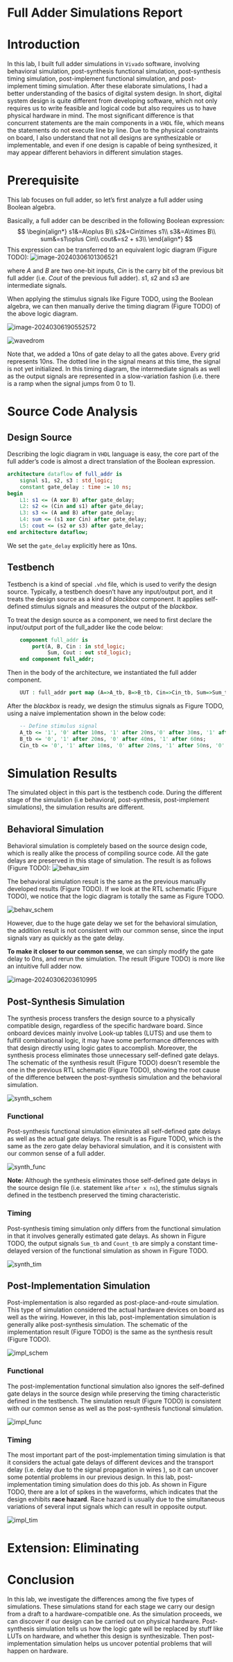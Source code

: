 # Full Adder Simulations Report

# Introduction

In this lab, I built full adder simulations in `Vivado` software, involving behavioral simulation, post-synthesis functional simulation, post-synthesis timing simulation, post-implement functional simulation, and post-implement timing simulation. After these elaborate simulations, I had a better understanding of the basics of digital system design. In short, digital system design is quite different from developing software, which not only requires us to write feasible and logical code but also requires us to have physical hardware in mind. The most significant difference is that concurrent statements are the main components in a `VHDL` file, which means the statements do not execute line by line. Due to the physical constraints on board, I also understand that not all designs are synthesizable or implementable,  and even if one design is capable of being synthesized, it may appear different behaviors in different simulation stages.

# Prerequisite

This lab focuses on full adder, so let’s first analyze a full adder using Boolean algebra. 

Basically, a full adder can be described in the following Boolean expression:
$$
\begin{align*}
s1&=A\oplus B\\
s2&=Cin\times s1\\
s3&=A\times B\\
sum&=s1\oplus Cin\\
cout&=s2 + s3\\
\end{align*}
$$
This expression can be transferred to an equivalent logic diagram  (Figure TODO):
![image-20240306101306521](./assets/image-20240306101306521.png)

where $A$ and $B$ are two one-bit inputs,  $Cin$ is the carry bit of the previous bit full adder (i.e. $Cout$ of the previous full adder). $s1$, $s2$ and $s3$​​ are intermediate signals. 

When applying the stimulus signals like Figure TODO, using the Boolean algebra, we can then manually derive the timing diagram (Figure TODO) of the above logic diagram.

![image-20240306190552572](./assets/image-20240306190552572.png)

![wavedrom](./assets/wavedrom.svg)

Note that, we added a 10ns of gate delay to all the gates above. Every grid represents 10ns. The dotted line in the signal means at this time, the signal is not yet initialized. In this timing diagram, the intermediate signals as well as the output signals are represented in a slow-variation fashion (i.e. there is a ramp when the signal jumps from 0 to 1).

# Source Code Analysis

## Design Source

Describing the logic diagram in `VHDL` language is easy, the core part of the full adder’s code is almost a direct translation of the Boolean expression.

```vhdl
architecture dataflow of full_addr is
    signal s1, s2, s3 : std_logic;
    constant gate_delay : time := 10 ns;
begin
    L1: s1 <= (A xor B) after gate_delay;
    L2: s2 <= (Cin and s1) after gate_delay;
    L3: s3 <= (A and B) after gate_delay;
    L4: sum <= (s1 xor Cin) after gate_delay;
    L5: cout <= (s2 or s3) after gate_delay;
end architecture dataflow;
```

We set the `gate_delay` explicitly here as 10ns.

## Testbench

Testbench is a kind of special `.vhd` file, which is used to verify the design source. Typically, a testbench doesn’t have any input/output port, and it treats the design source as a kind of *blackbox* component. It applies self-defined stimulus signals and measures the output of the *blackbox*. 

To treat the design source as a component, we need to first declare the input/output port of the full_adder like the code below:
```vhdl
    component full_addr is 
        port(A, B, Cin : in std_logic;
             Sum, Cout : out std_logic);
    end component full_addr;
```

Then in the body of the architecture, we instantiated the full adder component.

```vhdl
    UUT : full_addr port map (A=>A_tb, B=>B_tb, Cin=>Cin_tb, Sum=>Sum_tb, Cout=>Cout_tb);
```

After the *blackbox* is ready, we design the stimulus signals as Figure TODO, using a naive implementation shown in the below code:
```vhdl
    -- Define stimulus signal
    A_tb <= '1', '0' after 10ns, '1' after 20ns,'0' after 30ns, '1' after 40ns,'0' after 50ns, '1' after 60ns,'0' after 70ns;
    B_tb <= '0', '1' after 20ns, '0' after 40ns, '1' after 60ns;
    Cin_tb <= '0', '1' after 10ns, '0' after 20ns, '1' after 50ns, '0' after 60ns;
```

# Simulation Results

The simulated object in this part is the testbench code. During the different stage of the simulation (i.e behavioral, post-synthesis, post-implement simulations), the simulation results are different.

## Behavioral Simulation

Behavioral simulation is completely based on the source design code, which is really alike the process of compiling source code. All the gate delays are preserved in this stage of simulation. The result is as follows (Figure TODO):
![behav_sim](./assets/behav_sim.png)

The behavioral simulation result is the same as the previous manually developed results (Figure TODO). If we look at the RTL schematic (Figure TODO), we notice that the logic diagram is totally the same as Figure TODO. 

![behav_schem](./assets/behav_schem.png)

However, due to the huge gate delay we set for the behavioral simulation, the addition result is not consistent with our common sense, since the input signals vary as quickly as the gate delay.

**To make it closer to our common sense**, we can simply modify the gate delay to 0ns, and rerun the simulation. The result (Figure TODO) is more like an intuitive full adder now.

![image-20240306203610995](./assets/image-20240306203610995.png)

## Post-Synthesis Simulation

The synthesis process transfers the design source to a physically compatible design, regardless of the specific hardware board. Since onboard devices mainly involve Look-up tables (LUTS) and use them to fulfill combinational logic, it may have some performance differences with that design directly using logic gates to accomplish. Moreover, the synthesis process eliminates those unnecessary self-defined gate delays. The schematic of the synthesis result (Figure TODO) doesn’t resemble the one in the previous RTL schematic (Figure TODO), showing the root cause of the difference between the post-synthesis simulation and the behavioral simulation.

![synth_schem](./assets/synth_schem.png)

### Functional

Post-synthesis functional simulation eliminates all self-defined gate delays as well as the actual gate delays. The result is as Figure TODO, which is the same as the zero gate delay behavioral simulation, and it is consistent with our common sense of a full adder.

![synth_func](./assets/synth_func.png)

**Note:** Although the synthesis eliminates those self-defined gate delays in the source design file (i.e. statement like `after x ns`), the stimulus signals defined in the testbench preserved the timing characteristic.

### Timing

Post-synthesis timing simulation only differs from the functional simulation in that it involves generally estimated gate delays. As shown in Figure TODO, the output signals `Sum_tb` and `Count_tb` are simply a constant time-delayed version of the functional simulation as shown in Figure TODO.

![synth_tim](./assets/synth_tim.png)

## Post-Implementation Simulation

Post-implementation is also regarded as post-place-and-route simulation. This type of simulation considered the actual hardware devices on board as well as the wiring. However, in this lab, post-implementation simulation is generally alike post-synthesis simulation. The schematic of the implementation result (Figure TODO) is the same as the synthesis result (Figure TODO).

![impl_schem](./assets/impl_schem.png)

### Functional

The post-implementation functional simulation also ignores the self-defined gate delays in the source design while preserving the timing characteristic defined in the testbench. The simulation result (Figure TODO) is consistent with our common sense as well as the post-synthesis functional simulation.

![impl_func](./assets/impl_func.png)

### Timing

The most important part of the post-implementation timing simulation is that it considers the actual gate delays of different devices and the transport delay (i.e. delay due to the signal propagation in wires ), so it can uncover some potential problems in our previous design. In this lab, post-implementation timing simulation does do this job. As shown in Figure TODO, there are a lot of spikes in the waveforms, which indicates that the design exhibits **race hazard**. Race hazard is usually due to the simultaneous variations of several input signals which can result in opposite output. 

![impl_tim](./assets/impl_tim.png)

# Extension: Eliminating 

# Conclusion

In this lab, we investigate the differences among the five types of simulations. These simulations stand for each stage we carry our design from a draft to a hardware-compatible one. As the simulation proceeds, we can discover if our design can be carried out on physical hardware. Post-synthesis simulation tells us how the logic gate will be replaced by stuff like LUTs on hardware, and whether this design is synthesizable. Then post-implementation simulation helps us uncover potential problems that will happen on hardware.





